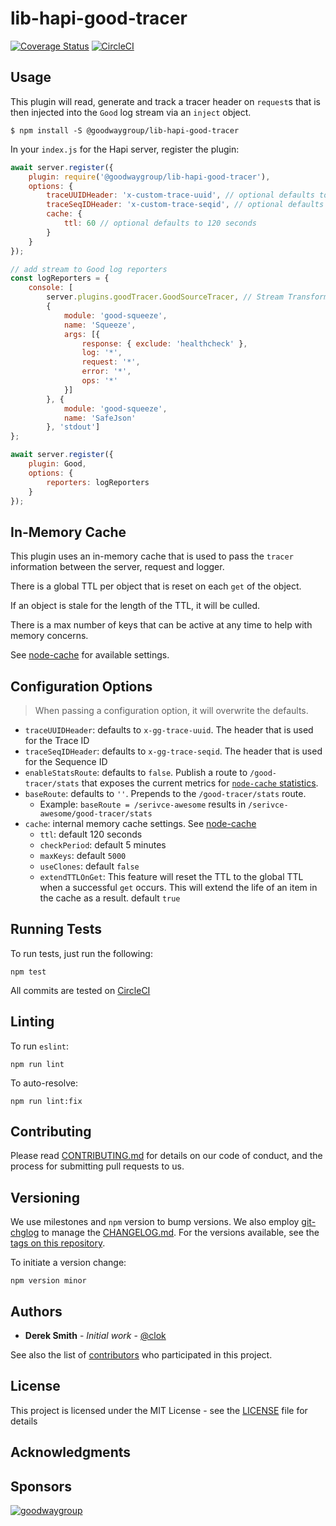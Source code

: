 # lib-hapi-good-tracer

[![Coverage Status](https://coveralls.io/repos/github/GoodwayGroup/lib-hapi-good-tracer/badge.svg?branch=master)](https://coveralls.io/github/GoodwayGroup/lib-hapi-good-tracer?branch=master) [![CircleCI](https://circleci.com/gh/GoodwayGroup/lib-hapi-good-tracer.svg?style=svg)](https://circleci.com/gh/GoodwayGroup/lib-hapi-good-tracer)

## Usage

This plugin will read, generate and track a tracer header on `request`s that is then injected into the `Good` log stream via an `inject` object.

```
$ npm install -S @goodwaygroup/lib-hapi-good-tracer
```

In your `index.js` for the Hapi server, register the plugin:

```js
await server.register({
    plugin: require('@goodwaygroup/lib-hapi-good-tracer'),
    options: {
        traceUUIDHeader: 'x-custom-trace-uuid', // optional defaults to 'x-gg-trace-uuid'
        traceSeqIDHeader: 'x-custom-trace-seqid', // optional defaults to 'x-gg-trace-seqid'
        cache: {
            ttl: 60 // optional defaults to 120 seconds
        }
    }
});

// add stream to Good log reporters
const logReporters = {
    console: [
        server.plugins.goodTracer.GoodSourceTracer, // Stream Transform that will inject the tracer object
        {
            module: 'good-squeeze',
            name: 'Squeeze',
            args: [{
                response: { exclude: 'healthcheck' },
                log: '*',
                request: '*',
                error: '*',
                ops: '*'
            }]
        }, {
            module: 'good-squeeze',
            name: 'SafeJson'
        }, 'stdout']
};

await server.register({
    plugin: Good,
    options: {
        reporters: logReporters
    }
});
```

## In-Memory Cache

This plugin uses an in-memory cache that is used to pass the `tracer` information between the server, request and logger.

There is a global TTL per object that is reset on each `get` of the object. 

If an object is stale for the length of the TTL, it will be culled. 

There is a max number of keys that can be active at any time to help with memory concerns.

See [node-cache](https://github.com/node-cache/node-cache) for available settings.

## Configuration Options

> When passing a configuration option, it will overwrite the defaults.

- `traceUUIDHeader`: defaults to `x-gg-trace-uuid`. The header that is used for the Trace ID
- `traceSeqIDHeader`: defaults to `x-gg-trace-seqid`. The header that is used for the Sequence ID
- `enableStatsRoute`: defaults to `false`. Publish a route to `/good-tracer/stats` that exposes the current metrics for [`node-cache` statistics](https://github.com/node-cache/node-cache#statistics-stats).
- `baseRoute`: defaults to `''`. Prepends to the `/good-tracer/stats` route.
    - Example: `baseRoute = /serivce-awesome` results in `/serivce-awesome/good-tracer/stats`
- `cache`: internal memory cache settings. See [node-cache](https://github.com/node-cache/node-cache)
    - `ttl`: default 120 seconds
    - `checkPeriod`: default 5 minutes
    - `maxKeys`: default `5000`
    - `useClones`: default `false`
    - `extendTTLOnGet`: This feature will reset the TTL to the global TTL when a successful `get` occurs. This will extend the life of an item in the cache as a result. default `true`

## Running Tests

To run tests, just run the following:

```
npm test
```

All commits are tested on [CircleCI](https://circleci.com/gh/GoodwayGroup/workflows/lib-hapi-good-tracer)

## Linting

To run `eslint`:

```
npm run lint
```

To auto-resolve:

```
npm run lint:fix
```

## Contributing

Please read [CONTRIBUTING.md](CONTRIBUTING.md) for details on our code of conduct, and the process for submitting pull requests to us.

## Versioning

We use milestones and `npm` version to bump versions. We also employ [git-chglog](https://github.com/git-chglog/git-chglog) to manage the [CHANGELOG.md](CHANGELOG.md). For the versions available, see the [tags on this repository](https://github.com/GoodwayGroup/lib-hapi-good-tracer/tags).

To initiate a version change:

```
npm version minor
```

## Authors

* **Derek Smith** - *Initial work* - [@clok](https://github.com/clok)

See also the list of [contributors](https://github.com/GoodwayGroup/lib-hapi-good-tracer/contributors) who participated in this project.

## License

This project is licensed under the MIT License - see the [LICENSE](LICENSE) file for details

## Acknowledgments

## Sponsors

[![goodwaygroup][goodwaygroup]](https://goodwaygroup.com)

[goodwaygroup]: https://s3.amazonaws.com/gw-crs-assets/goodwaygroup/logos/ggLogo_sm.png "Goodway Group"
